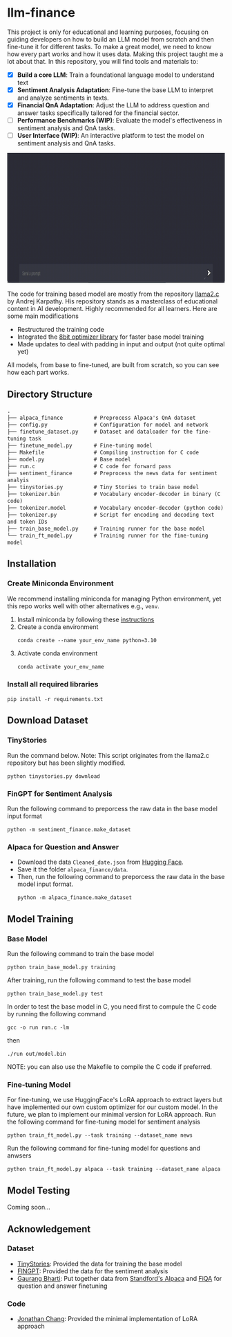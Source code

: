# llm-finance
This project is only for educational and learning purposes, focusing on guiding developers on how to build an LLM model from scratch and then fine-tune it for different tasks. To make a great model, we need to know how every part works and how it uses data. Making this project taught me a lot about that.  In this repository, you will find tools and materials to:

- [x] **Build a core LLM**: Train a foundational language model to understand text
- [x] **Sentiment Analysis Adaptation**: Fine-tune the base LLM to interpret and analyze sentiments in texts.
- [x] **Financial QnA Adaptation**: Adjust the LLM to address question and answer tasks specifically tailored for the financial sector.
- [ ] **Performance Benchmarks (WIP)**: Evaluate the model's effectiveness in sentiment analysis and QnA tasks.
- [ ] **User Interface (WIP)**: An interactive platform to test the model on sentiment analysis and QnA tasks.

<p align="center">
  <img src="./figure/chat_ui.gif" width="1000px" height="300px" >
</p>


The code for training based model are mostly from the repository [llama2.c](https://github.com/karpathy/llama2.c) by Andrej Karpathy. His repository stands as a masterclass of educational content in AI development. Highly recommended for all learners. Here are some main modifications
- Restructured the training code
- Integrated the [8bit optimizer library](https://github.com/TimDettmers/bitsandbytes) for faster base model training
- Made updates to deal with padding in input and output (not quite optimal yet)

All models, from base to fine-tuned, are built from scratch, so you can see how each part works.

## Directory Structure
```shell
.
├── alpaca_finance          # Preprocess Alpaca's QnA dataset
├── config.py               # Configuration for model and network
├── finetune_dataset.py     # Dataset and dataloader for the fine-tuning task
├── finetune_model.py       # Fine-tuning model
├── Makefile                # Compiling instruction for C code
├── model.py                # Base model
├── run.c                   # C code for forward pass
├── sentiment_finance       # Preprocess the news data for sentiment analyis
├── tinystories.py          # Tiny Stories to train base model
├── tokenizer.bin           # Vocabulary encoder-decoder in binary (C code)
├── tokenizer.model         # Vocabulary encoder-decoder (python code)
├── tokenizer.py            # Script for encoding and decoding text and token IDs
├── train_base_model.py     # Training runner for the base model
└── train_ft_model.py       # Training runner for the fine-tuning model
```

## Installation
### Create Miniconda Environment
We recommend installing miniconda for managing Python environment, yet this repo works well with other alternatives e.g., `venv`.
1. Install miniconda by following these [instructions](https://docs.conda.io/projects/conda/en/latest/user-guide/install/index.html#system-requirements) 
2. Create a conda environment
    ```
    conda create --name your_env_name python=3.10
    ```
3. Activate conda environment
    ```
    conda activate your_env_name
    ```
### Install all required libraries
```shell
pip install -r requirements.txt
```

## Download Dataset
### TinyStories
Run the command below. Note: This script originates from the llama2.c repository but has been slightly modified.
```shell
python tinystories.py download
```

### FinGPT for Sentiment Analysis
Run the following command to preporcess the raw data in the base model input format
```shell
python -m sentiment_finance.make_dataset
```

### Alpaca for Question and Answer
- Download the data `Cleaned_date.json` from [Hugging Face](https://huggingface.co/datasets/gbharti/finance-alpaca/tree/main).
- Save it the folder `alpaca_finance/data`.
- Then, run the following command to preporcess the raw data in the base model input format.
    ```shell
    python -m alpaca_finance.make_dataset
    ```

## Model Training

### Base Model
Run the following command to train the base model
```shell
python train_base_model.py training
```

After training, run the following command to test the base model
```shell
python train_base_model.py test
```

In order to test the base model in C, you need first to compule the C code by running the following command
```shell
gcc -o run run.c -lm
```
then 
```shell
./run out/model.bin
```
NOTE: you can also use the Makefile to compile the C code if preferred.

### Fine-tuning Model
For fine-tuning, we use HuggingFace's LoRA approach to extract layers but have implemented our own custom optimizer for our custom model. In the future, we plan to implement our minimal version for LoRA approach. Run the following command for fine-tuning model for sentiment analysis
```shell
python train_ft_model.py --task training --dataset_name news
```

Run the following command for fine-tuning model for questions and anwsers
```shell
python train_ft_model.py alpaca --task training --dataset_name alpaca
```

## Model Testing
Coming soon...
## Acknowledgement
### Dataset

- [TinyStories](https://huggingface.co/datasets/roneneldan/TinyStories): Provided the data for training the base model
- [FINGPT](https://github.com/AI4Finance-Foundation/FinGPT): Provided the data for the sentiment analysis
- [Gaurang Bharti](https://huggingface.co/datasets/gbharti/finance-alpaca): Put together data from [Standford's Alpaca](https://github.com/tatsu-lab/stanford_alpaca) and [FiQA](https://sites.google.com/view/fiqa/) for question and answer finetuning

### Code

- [Jonathan Chang](https://github.com/cccntu): Provided the minimal implementation of LoRA approach

